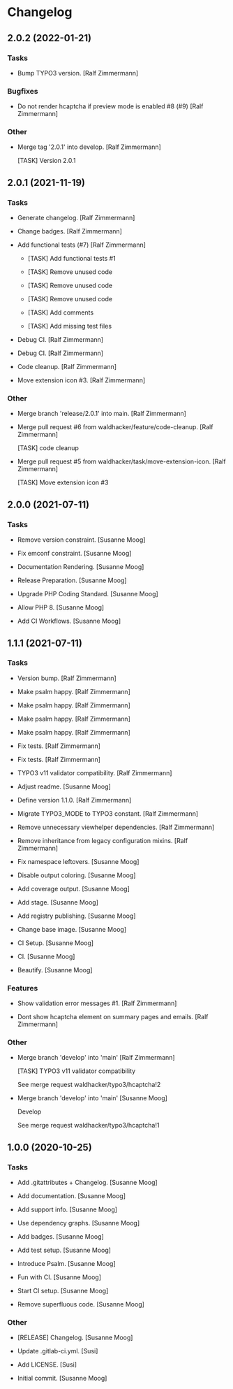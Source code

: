 # Changelog


## 2.0.2 (2022-01-21)

### Tasks

* Bump TYPO3 version. [Ralf Zimmermann]

### Bugfixes

* Do not render hcaptcha if preview mode is enabled #8 (#9) [Ralf Zimmermann]

### Other

* Merge tag '2.0.1' into develop. [Ralf Zimmermann]

  [TASK] Version 2.0.1


## 2.0.1 (2021-11-19)

### Tasks

* Generate changelog. [Ralf Zimmermann]

* Change badges. [Ralf Zimmermann]

* Add functional tests (#7) [Ralf Zimmermann]

  * [TASK] Add functional tests #1

  * [TASK] Remove unused code

  * [TASK] Remove unused code

  * [TASK] Remove unused code

  * [TASK] Add comments

  * [TASK] Add missing test files

* Debug CI. [Ralf Zimmermann]

* Debug CI. [Ralf Zimmermann]

* Code cleanup. [Ralf Zimmermann]

* Move extension icon #3. [Ralf Zimmermann]

### Other

* Merge branch 'release/2.0.1' into main. [Ralf Zimmermann]

* Merge pull request #6 from waldhacker/feature/code-cleanup. [Ralf Zimmermann]

  [TASK] code cleanup

* Merge pull request #5 from waldhacker/task/move-extension-icon. [Ralf Zimmermann]

  [TASK] Move extension icon #3


## 2.0.0 (2021-07-11)

### Tasks

* Remove version constraint. [Susanne Moog]

* Fix emconf constraint. [Susanne Moog]

* Documentation Rendering. [Susanne Moog]

* Release Preparation. [Susanne Moog]

* Upgrade PHP Coding Standard. [Susanne Moog]

* Allow PHP 8. [Susanne Moog]

* Add CI Workflows. [Susanne Moog]


## 1.1.1 (2021-07-11)

### Tasks

* Version bump. [Ralf Zimmermann]

* Make psalm happy. [Ralf Zimmermann]

* Make psalm happy. [Ralf Zimmermann]

* Make psalm happy. [Ralf Zimmermann]

* Make psalm happy. [Ralf Zimmermann]

* Fix tests. [Ralf Zimmermann]

* Fix tests. [Ralf Zimmermann]

* TYPO3 v11 validator compatibility. [Ralf Zimmermann]

* Adjust readme. [Susanne Moog]

* Define version 1.1.0. [Ralf Zimmermann]

* Migrate TYPO3_MODE to TYPO3 constant. [Ralf Zimmermann]

* Remove unnecessary viewhelper dependencies. [Ralf Zimmermann]

* Remove inheritance from legacy configuration mixins. [Ralf Zimmermann]

* Fix namespace leftovers. [Susanne Moog]

* Disable output coloring. [Susanne Moog]

* Add coverage output. [Susanne Moog]

* Add stage. [Susanne Moog]

* Add registry publishing. [Susanne Moog]

* Change base image. [Susanne Moog]

* CI Setup. [Susanne Moog]

* CI. [Susanne Moog]

* Beautify. [Susanne Moog]

### Features

* Show validation error messages #1. [Ralf Zimmermann]

* Dont show hcaptcha element on summary pages and emails. [Ralf Zimmermann]

### Other

* Merge branch 'develop' into 'main' [Ralf Zimmermann]

  [TASK] TYPO3 v11 validator compatibility

  See merge request waldhacker/typo3/hcaptcha!2

* Merge branch 'develop' into 'main' [Susanne Moog]

  Develop

  See merge request waldhacker/typo3/hcaptcha!1


## 1.0.0 (2020-10-25)

### Tasks

* Add .gitattributes + Changelog. [Susanne Moog]

* Add documentation. [Susanne Moog]

* Add support info. [Susanne Moog]

* Use dependency graphs. [Susanne Moog]

* Add badges. [Susanne Moog]

* Add test setup. [Susanne Moog]

* Introduce Psalm. [Susanne Moog]

* Fun with CI. [Susanne Moog]

* Start CI setup. [Susanne Moog]

* Remove superfluous code. [Susanne Moog]

### Other

* [RELEASE] Changelog. [Susanne Moog]

* Update .gitlab-ci.yml. [Susi]

* Add LICENSE. [Susi]

* Initial commit. [Susanne Moog]


